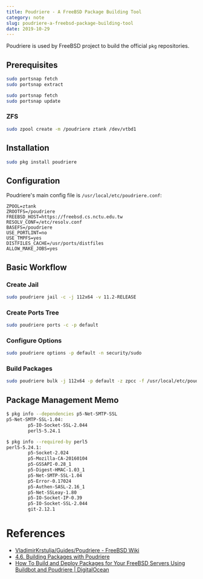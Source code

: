 ```yaml
---
title: Poudriere - A FreeBSD Package Building Tool
category: note
slug: poudriere-a-freebsd-package-building-tool
date: 2019-10-29
---
```

Poudriere is used by FreeBSD project to build the official `pkg` repositories.

## Prerequisites

```bash
sudo portsnap fetch
sudo portsnap extract
```

```bash
sudo portsnap fetch
sudo portsnap update
```

### ZFS

```bash
sudo zpool create -m /poudriere ztank /dev/vtbd1
```

## Installation

```bash
sudo pkg install poudriere
```

## Configuration

Poudriere's main config file is `/usr/local/etc/poudriere.conf`:

```text
ZPOOL=ztank
ZROOTFS=/poudriere
FREEBSD_HOST=https://freebsd.cs.nctu.edu.tw
RESOLV_CONF=/etc/resolv.conf
BASEFS=/poudriere
USE_PORTLINT=no
USE_TMPFS=yes
DISTFILES_CACHE=/usr/ports/distfiles
ALLOW_MAKE_JOBS=yes
```

## Basic Workflow

### Create Jail

```bash
sudo poudriere jail -c -j 112x64 -v 11.2-RELEASE
```

### Create Ports Tree

```bash
sudo poudriere ports -c -p default
```

### Configure Options

```bash
sudo poudriere options -p default -n security/sudo
```

### Build Packages

```bash
sudo poudriere bulk -j 112x64 -p default -z zpcc -f /usr/local/etc/poudriere.d/packages-zpcc
```

## Package Management Memo

```bash
$ pkg info --dependencies p5-Net-SMTP-SSL
p5-Net-SMTP-SSL-1.04:
        p5-IO-Socket-SSL-2.044
        perl5-5.24.1
```

```bash
$ pkg info --required-by perl5
perl5-5.24.1:
        p5-Socket-2.024
        p5-Mozilla-CA-20160104
        p5-GSSAPI-0.28_1
        p5-Digest-HMAC-1.03_1
        p5-Net-SMTP-SSL-1.04
        p5-Error-0.17024
        p5-Authen-SASL-2.16_1
        p5-Net-SSLeay-1.80
        p5-IO-Socket-IP-0.39
        p5-IO-Socket-SSL-2.044
        git-2.12.1
```

# References

-  [VladimirKrstulja/Guides/Poudriere - FreeBSD
   Wiki](https://wiki.freebsd.org/VladimirKrstulja/Guides/Poudriere)
-  [4.6. Building Packages with
   Poudriere](https://www.freebsd.org/doc/handbook/ports-poudriere.html)
-  [How To Build and Deploy Packages for Your FreeBSD Servers Using Buildbot and
   Poudriere |
   DigitalOcean](https://www.digitalocean.com/community/tutorials/how-to-build-and-deploy-packages-for-your-freebsd-servers-using-buildbot-and-poudriere)
